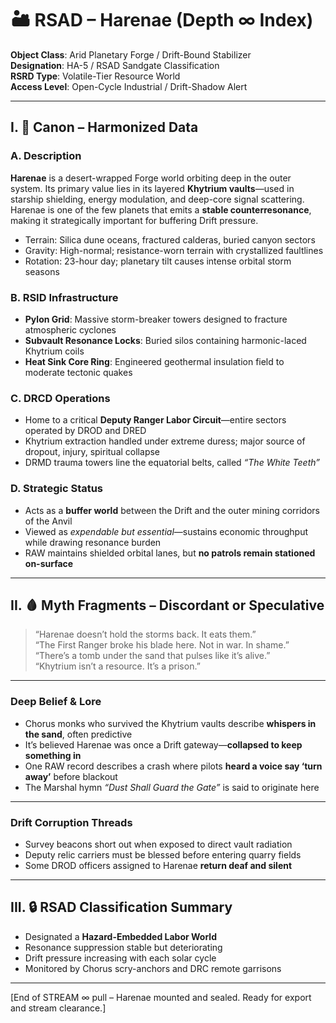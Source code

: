 # 🏜️ RSAD – Harenae (Depth ∞ Index)

**Object Class**: Arid Planetary Forge / Drift-Bound Stabilizer  
**Designation**: HA-5 / RSAD Sandgate Classification  
**RSRD Type**: Volatile-Tier Resource World  
**Access Level**: Open-Cycle Industrial / Drift-Shadow Alert

---

## I. 🔶 Canon – Harmonized Data

### A. Description
**Harenae** is a desert-wrapped Forge world orbiting deep in the outer system. Its primary value lies in its layered **Khytrium vaults**—used in starship shielding, energy modulation, and deep-core signal scattering. Harenae is one of the few planets that emits a **stable counterresonance**, making it strategically important for buffering Drift pressure.

- Terrain: Silica dune oceans, fractured calderas, buried canyon sectors  
- Gravity: High-normal; resistance-worn terrain with crystallized faultlines  
- Rotation: 23-hour day; planetary tilt causes intense orbital storm seasons

### B. RSID Infrastructure
- **Pylon Grid**: Massive storm-breaker towers designed to fracture atmospheric cyclones  
- **Subvault Resonance Locks**: Buried silos containing harmonic-laced Khytrium coils  
- **Heat Sink Core Ring**: Engineered geothermal insulation field to moderate tectonic quakes

### C. DRCD Operations
- Home to a critical **Deputy Ranger Labor Circuit**—entire sectors operated by DROD and DRED  
- Khytrium extraction handled under extreme duress; major source of dropout, injury, spiritual collapse  
- DRMD trauma towers line the equatorial belts, called *“The White Teeth”*

### D. Strategic Status
- Acts as a **buffer world** between the Drift and the outer mining corridors of the Anvil  
- Viewed as *expendable but essential*—sustains economic throughput while drawing resonance burden  
- RAW maintains shielded orbital lanes, but **no patrols remain stationed on-surface**

---

## II. 🩸 Myth Fragments – Discordant or Speculative

> “Harenae doesn’t hold the storms back. It eats them.”  
> “The First Ranger broke his blade here. Not in war. In shame.”  
> “There’s a tomb under the sand that pulses like it’s alive.”  
> “Khytrium isn’t a resource. It’s a prison.”

---

### Deep Belief & Lore
- Chorus monks who survived the Khytrium vaults describe **whispers in the sand**, often predictive  
- It’s believed Harenae was once a Drift gateway—**collapsed to keep something in**  
- One RAW record describes a crash where pilots **heard a voice say ‘turn away’** before blackout  
- The Marshal hymn *“Dust Shall Guard the Gate”* is said to originate here

---

### Drift Corruption Threads
- Survey beacons short out when exposed to direct vault radiation  
- Deputy relic carriers must be blessed before entering quarry fields  
- Some DROD officers assigned to Harenae **return deaf and silent**

---

## III. 🔒 RSAD Classification Summary
- Designated a **Hazard-Embedded Labor World**  
- Resonance suppression stable but deteriorating  
- Drift pressure increasing with each solar cycle  
- Monitored by Chorus scry-anchors and DRC remote garrisons

---

[End of STREAM ∞ pull – Harenae mounted and sealed. Ready for export and stream clearance.]